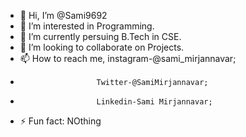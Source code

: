 - 👋 Hi, I’m @Sami9692
- 👀 I’m interested in Programming.
- 🌱 I’m currently persuing B.Tech in CSE.
- 💞️ I’m looking to collaborate on Projects.
- 📫 How to reach me,  instagram-@sami_mirjannavar;
-                      Twitter-@SamiMirjannavar;
-                      Linkedin-Sami Mirjannavar;
- ⚡ Fun fact: NOthing

<!---
Sami9692/Sami9692 is a ✨ special ✨ repository because its `README.md` (this file) appears on your GitHub profile.
You can click the Preview link to take a look at your changes.
--->
